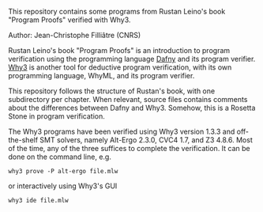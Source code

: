 This repository contains some programs from Rustan Leino's book
"Program Proofs" verified with Why3.

Author: Jean-Christophe Filliâtre (CNRS)

Rustan Leino's book "Program Proofs" is an introduction to program
verification using the programming language
[Dafny](https://github.com/dafny-lang/dafny) and its program verifier.
[Why3](http://why3.lri.fr/) is another tool for deductive program
verification, with its own programming language, WhyML, and its
program verifier.

This repository follows the structure of Rustan's book, with one
subdirectory per chapter. When relevant, source files contains
comments about the differences between Dafny and Why3. Somehow, this
is a Rosetta Stone in program verification.

The Why3 programs have been verified using Why3 version 1.3.3 and
off-the-shelf SMT solvers, namely Alt-Ergo 2.3.0, CVC4 1.7, and Z3
4.8.6. Most of the time, any of the three suffices to complete the
verification. It can be done on the command line, e.g.

    why3 prove -P alt-ergo file.mlw

or interactively using Why3's GUI

    why3 ide file.mlw

